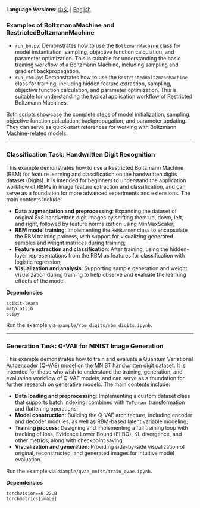**Language Versions**: [中文](example/README_ZH.md) | [English](example/README.md)

### Examples of BoltzmannMachine and RestrictedBoltzmannMachine

* `run_bm.py`: Demonstrates how to use the `BoltzmannMachine` class for model instantiation, sampling, objective function calculation, and parameter optimization. This is suitable for understanding the basic training workflow of a Boltzmann Machine, including sampling and gradient backpropagation.
* `run_rbm.py`: Demonstrates how to use the `RestrictedBoltzmannMachine` class for training, including hidden feature extraction, sampling, objective function calculation, and parameter optimization. This is suitable for understanding the typical application workflow of Restricted Boltzmann Machines.

Both scripts showcase the complete steps of model initialization, sampling, objective function calculation, backpropagation, and parameter updating. They can serve as quick-start references for working with Boltzmann Machine-related models.

---

### Classification Task: Handwritten Digit Recognition

This example demonstrates how to use a Restricted Boltzmann Machine (RBM) for feature learning and classification on the handwritten digits dataset (Digits). It is intended for beginners to understand the application workflow of RBMs in image feature extraction and classification, and can serve as a foundation for more advanced experiments and extensions. The main contents include:

* **Data augmentation and preprocessing**: Expanding the dataset of original 8x8 handwritten digit images by shifting them up, down, left, and right, followed by feature normalization using MinMaxScaler;
* **RBM model training**: Implementing the `RBMRunner` class to encapsulate the RBM training process, with support for visualizing generated samples and weight matrices during training;
* **Feature extraction and classification**: After training, using the hidden-layer representations from the RBM as features for classification with logistic regression;
* **Visualization and analysis**: Supporting sample generation and weight visualization during training to help observe and evaluate the learning effects of the model.

**Dependencies**

```
scikit-learn
matplotlib
scipy
```

Run the example via `example/rbm_digits/rbm_digits.ipynb`.

---

### Generation Task: Q-VAE for MNIST Image Generation

This example demonstrates how to train and evaluate a Quantum Variational Autoencoder (Q-VAE) model on the MNIST handwritten digit dataset. It is intended for those who wish to understand the training, generation, and evaluation workflow of Q-VAE models, and can serve as a foundation for further research on generative models. The main contents include:

* **Data loading and preprocessing**: Implementing a custom dataset class that supports batch indexing, combined with `ToTensor` transformation and flattening operations;
* **Model construction**: Building the Q-VAE architecture, including encoder and decoder modules, as well as RBM-based latent variable modeling;
* **Training process**: Designing and implementing a full training loop with tracking of loss, Evidence Lower Bound (ELBO), KL divergence, and other metrics, along with checkpoint saving;
* **Visualization and generation**: Providing side-by-side visualization of original, reconstructed, and generated images for intuitive model evaluation.

Run the example via `example/qvae_mnist/train_qvae.ipynb`.

**Dependencies**

```
torchvision==0.22.0
torchmetrics[image]
```

